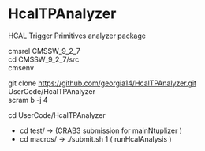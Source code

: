# HcalTPAnalyzer
HCAL Trigger Primitives analyzer package

cmsrel CMSSW_9_2_7  
cd CMSSW_9_2_7/src  
cmsenv  

git clone https://github.com/georgia14/HcalTPAnalyzer.git UserCode/HcalTPAnalyzer  
scram b -j 4  

cd UserCode/HcalTPAnalyzer  
- cd test/ -> (CRAB3 submission for mainNtuplizer )  
- cd macros/ -> ./submit.sh 1 ( runHcalAnalysis )

